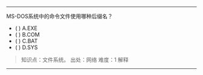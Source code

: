 ---
MS-DOS系统中的命令文件使用哪种后缀名？
- ( ) A.EXE 
- ( ) B.COM 
- ( ) C.BAT 
- ( ) D.SYS

> 知识点：文件系统。
> 出处：网络
> 难度：1
> 解释

---